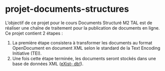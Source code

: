 # projet-documents-structures
L’objectif de ce projet pour le cours Documents Structuré M2 TAL est de réaliser une chaîne de traitement pour la publication de documents en ligne. 
Ce projet contient 2 étapes :
1. La première étape consistera à transformer les documents au format OpenDocument en document XML selon le standard de la Text Encoding Initiative (TEI).
2. Une fois cette étape terminée, les documents seront stockés dans une base de données XML ([eXist- db!](http://exist-db.org/exist/apps/homepage/index.html)).
